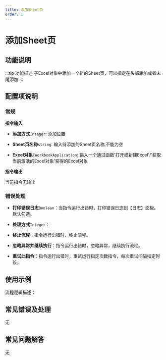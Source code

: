 ```yaml
---
title: 添加Sheet页
order: 1
---
```


# 添加Sheet页

## 功能说明

:::tip 功能描述
子Excel对象中添加一个新的Sheet页，可以指定在头部添加或者末尾添加
:::

## 配置项说明

### 常规

**指令输入**

- **添加方式**`Integer`: 添加位置

- **Sheet页名称**`string`: 输入待添加的Sheet页名称,不能为空

- **Excel对象**`TWorkbookApplication`: 输入一个通过函数'打开或新建Excel'/'获取当前激活的Excel对象'获得的Excel对象


**指令输出**

当前指令无输出

### 错误处理

- **打印错误日志**`Boolean`：当指令运行出错时，打印错误日志到【日志】面板。默认勾选。

- **处理方式**`Integer`：

 - **终止流程**：指令运行出错时，终止流程。

 - **忽略异常并继续执行**：指令运行出错时，忽略异常，继续执行流程。

 - **重试此指令**：指令运行出错时，重试运行指定次数指令，每次重试间隔指定时长。

## 使用示例

流程逻辑描述：

## 常见错误及处理

无

## 常见问题解答

无

